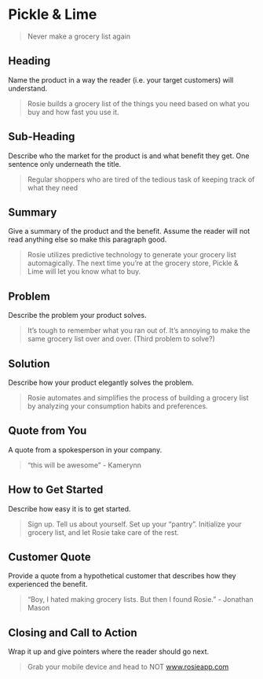 # Pickle & Lime #
  > Never make a grocery list again

## Heading ##
Name the product in a way the reader (i.e. your target customers) will understand.
  > Rosie builds a grocery list of the things you need based on what you buy and how fast you use it.

## Sub-Heading ##
Describe who the market for the product is and what benefit they get. One sentence only underneath the title.
  > Regular shoppers who are tired of the tedious task of keeping track of what they need

## Summary ##
Give a summary of the product and the benefit. Assume the reader will not read anything else so make this paragraph good.
  > Rosie utilizes predictive technology to generate your grocery list automagically. The next time you’re at the grocery store, Pickle & Lime will let you know what to buy.

## Problem ## 
Describe the problem your product solves.
  > It’s tough to remember what you ran out of. It’s annoying to make the same grocery list over and over. (Third problem to solve?)

## Solution ##
Describe how your product elegantly solves the problem.
  > Rosie automates and simplifies the process of building a grocery list by analyzing your consumption habits and preferences.

## Quote from You ##
A quote from a spokesperson in your company.
  > “this will be awesome” - Kamerynn

## How to Get Started ##
Describe how easy it is to get started.
  > Sign up. Tell us about yourself. Set up your “pantry”. Initialize your grocery list, and let Rosie take care of the rest.

## Customer Quote ##
Provide a quote from a hypothetical customer that describes how they experienced the benefit.
  > “Boy, I hated making grocery lists. But then I found Rosie.” - Jonathan Mason

## Closing and Call to Action ##
Wrap it up and give pointers where the reader should go next.
  > Grab your mobile device and head to NOT www.rosieapp.com
